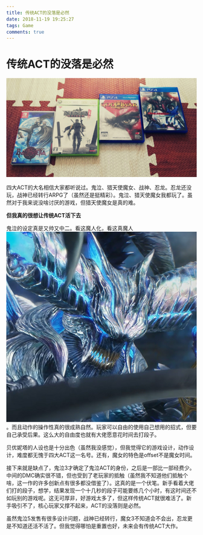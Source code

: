 ```yaml
---
title: 传统ACT的没落是必然
date: 2018-11-19 19:25:27
tags: Game
comments: true
---
```


# 传统ACT的没落是必然
![](传统ACT的没落是必然/1.jpg)

四大ACT的大名相信大家都听说过。鬼泣、猎天使魔女、战神、忍龙。忍龙还没玩，战神已经转行ARPG了（虽然还是挺精彩）。鬼泣、猎天使魔女我都玩了。虽然对于我来说没啥讨厌的游戏，但猎天使魔女是真的难。

**但我真的很想让传统ACT活下去**

鬼泣的设定真是又帅又中二。看这魔人化，看这真魔人![](传统ACT的没落是必然/2.jpg)
。而且动作的操作性真的很成熟自然。玩家可以自由的使用自己想用的招式，但要自己承受后果。这么大的自由度也就有大佬愿意花时间去打段子。

贝优妮塔的人设也是十分出色（虽然我没感觉），但我觉得它的游戏设计，动作设计，难度都无愧于四大ACT这一名号。还有，魔女的特色是offset不是魔女时间。

接下来就是缺点了，鬼泣3才确定了鬼泣ACT的身份，之后是一部比一部经费少。中间的DMC确实很不错，但也受到了老玩家的抵触（虽然我不知道他们抵触个啥，这一作的许多创新点有很多都没借鉴了）。这真的是一个伏笔。新手看着大佬们打的段子，想学，结果发现一个十几秒的段子可能要练几个小时，有这时间还不如玩别的游戏呢。这无可厚非，好游戏太多了，但这样传统ACT就很难活了。新手吸引不了，核心玩家又撑不起来，ACT的没落则是必然。

虽然鬼泣5发售有很多设计问题，战神已经转行，魔女3不知道会不会出，忍龙更是不知道还活不活了。但我觉得哪怕是重置也好，未来会有传统ACT大作。

